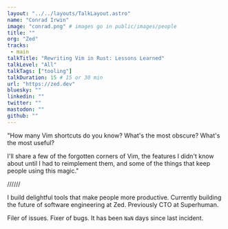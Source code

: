 ```yaml
---
layout: "../../layouts/TalkLayout.astro"
name: "Conrad Irwin"
image: "conrad.png" # images go in public/images/people
title: ""
org: "Zed"
tracks: 
 - main
talkTitle: "Rewriting Vim in Rust: Lessons Learned"
talkLevel: "All"
talkTags: ["tooling"]
talkDuration: 15 # 15 or 30 min
url: "https://zed.dev"
bluesky: ""
linkedin: ""
twitter: ""
mastodon: ""
github: ""
---
```


"How many Vim shortcuts do you know? What's the most obscure? What's the most useful?

I'll share a few of the forgotten corners of Vim, the features I didn't know about until I had to reimplement them, and some of the things that keep people using this magic."

////// <!-- sepatator between abstract and bio -->

I build delightful tools that make people more productive. Currently building the future of software engineering at Zed. Previously CTO at Superhuman. 

Filer of issues. Fixer of bugs. It has been `NaN` days since last incident.



